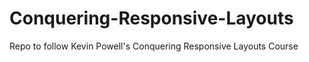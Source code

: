# Conquering-Responsive-Layouts
Repo to follow Kevin Powell's Conquering Responsive Layouts Course 
